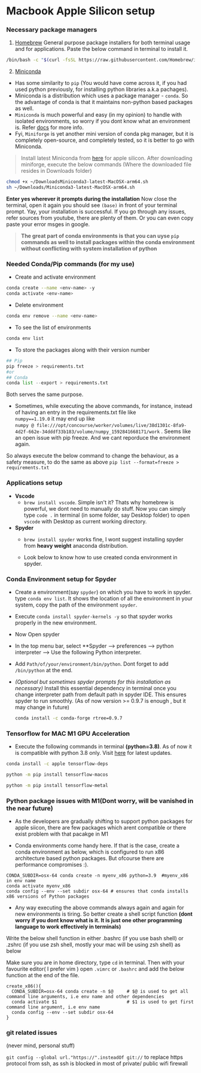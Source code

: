 # Macbook Apple Silicon setup

### Necessary package managers

1. [Homebrew](https://brew.sh)  General purpose package installers for both terminal usage and for applications. Paste the below command in terminal to install it.
```bash
/bin/bash -c "$(curl -fsSL https://raw.githubusercontent.com/Homebrew/install/HEAD/install.sh)"
```

2. [Miniconda](https://docs.conda.io/en/latest/miniconda.html) 

* Has some similarity to `pip` (You would have come across it, if you had used python previously, for installing python libraries a.k.a pachages).
* Miniconda is a distribution which uses a package manager - `conda`. So the advantage of conda is that it maintains non-python based packages as well. 
* `Miniconda` is much powerful and easy (in my opinion) to handle with isolated environments, so worry if you dont know what an environment is. Refer [docs](https://docs.conda.io/projects/conda/en/latest/user-guide/concepts/environments.html) for more info.
* Fyi, `Miniforge` is yet another mini version of conda pkg manager, but it is completely open-source, and completely tested, so it is better to go with Miniconda.

> Install latest Miniconda from [here](https://docs.conda.io/en/latest/miniconda.html) for apple silicon. After downloading miniforge, execute the below commands (Where the downloaded file resides in Downloads folder)

```bash
chmod +x ~/DownloadsMiniconda3-latest-MacOSX-arm64.sh
sh ~/Downloads/Miniconda3-latest-MacOSX-arm64.sh
```

**Enter yes wherever it prompts during the installation**
Now close the terminal, open it again you should see `(base)` in front of your terminal prompt. Yay, your installation is successful. If you go through any issues, refer sources from youtube, there are plenty of them. Or you can even copy paste your error msges in google. 

> **The great part of conda environments is that you can uyse `pip` commands as well to install packages within the conda environment without conflicting with system installation of python**


### Needed Conda/Pip commands (for my use)

- Create and activate environment
```bash
conda create --name <env-name> -y
conda activate <env-name>
```
- Delete environment
```bash
conda env remove --name <env-name>
```

- To see the list of environments
```bash
conda env list
```

- To store the packages along with their version number
```python
## Pip
pip freeze > requirements.txt 
#or
## Conda
conda list --export > requirements.txt
``` 

Both serves the same purpose.

- Sometimes, while executing the above commands, for instance, instead of having an entry in the requirements.txt file like <br> `numpy==1.19.0` 
it may end up like <br> `numpy @ file:///opt/concourse/worker/volumes/live/38d1301c-8fa9-4d2f-662e-34dddf33b183/volume/numpy_1592841668171/work` .
Seems like an open issue with pip freeze. And we cant reporduce the environment again.

So always execute the below command to change the behaviour, as a safety measure, to do the same as above 
`pip list --format=freeze > requirements.txt`


### Applications setup

- **Vscode** 
  * `brew install vscode`. Simple isn't it? Thats why homebrew is powerful, we dont need to manually do stuff. Now you can simply type `code .` in terminal (in some folder, say Desktop folder) to open `vscode` with Desktop as current working directory.
- **Spyder**
  * `brew install spyder` works fine, I wont suggest installing spyder from **heavy weight** anaconda distribution.

  * Look below to know how to use created conda environment in spyder.

### Conda Environment setup for Spyder 
- Create a environment(say `spyder`) on which you have to work in spyder. type `conda env list`. It shows the location of all the environment in your system, copy the path of the environment `spyder`. 
- Execute `conda install spyder-kernels -y` so that spyder works properly in the new environment.
- Now Open spyder
- In the top menu bar, select **Spyder --> preferences --> python interpreter --> Use the following Python interpreter.
- Add `Path/of/your/environment/bin/python`. Dont forget to add `/bin/python` at the end.


- _(Optional but sometimes spyder prompts for this installation as necessary)_ Install this essential dependency in terminal once you change interpreter path from default path in spyder IDE. This ensures spyder to run smoothly.
  (As of now version >= 0.9.7 is enough , but it may change in future)
  ```bash
  conda install -c conda-forge rtree=0.9.7
  ```
  
### Tensorflow for MAC M1 GPU Acceleration

- Execute the following commands in terminal **(python=3.8)**. As of now it is compatible with python 3.8 only. Visit [here](https://developer.apple.com/metal/tensorflow-plugin/) for latest updates.
```bash
conda install -c apple tensorflow-deps
```
```bash
python -m pip install tensorflow-macos
```
```bash
python -m pip install tensorflow-metal
```

### Python package issues with M1(Dont worry, will be vanished in the near future)

- As the developers are gradually shifting to support python packages for apple siicon, there are few packages which arent compatible or there exist problem with that pacakge in M1

- Conda environments come handy here. If that is the case, create a conda environment as below, which is configured to run x86 architecture based python packages.
But ofcourse there are performance compromises :).

```
CONDA_SUBDIR=osx-64 conda create -n myenv_x86 python=3.9  #myenv_x86 in env name
conda activate myenv_x86
conda config --env --set subdir osx-64 # ensures that conda installs x86 versions of Python packages 
```

- Any way executing the above commands always again and again for new environments is tiring. So better create a shell script function **(dont worry if you dont know what is it. It is just one other programming language to work effectively in terminals)**

Write the below shell function in either .bashrc (if you use bash shell) or .zshrc (if you use zsh shell, mostly your mac will be using zsh shell) as below

Make sure you are in home directory, type `cd` in terminal. Then with your favourite editor( I prefer vim ) open `.vimrc` or `.bashrc` and add the below function at the end of the file.
```
create_x86(){
  CONDA_SUBDIR=osx-64 conda create -n $@     # $@ is used to get all command line arguments, i.e env name and other dependencies
  conda activate $1                          # $1 is used to get first command line argument, i.e env name
  conda config --env --set subdir osx-64
}
```
### git related issues
(never mind, personal stuff)

`git config --global url."https://".insteadOf git://` to replace https protocol from ssh, as ssh is blocked in most of private/ public wifi firewall

